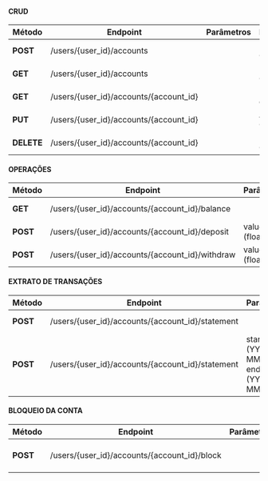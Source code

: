 #### CRUD

|  Método | Endpoint   | Parâmetros | Descrição  |
| ------------ | ------------ | ------------ | ------------ |
| **POST**  | /users/{user_id}/accounts  |   |  Nova Conta |
| **GET**  | /users/{user_id}/accounts  |   |  Lista Contas |
| **GET**  | /users/{user_id}/accounts/{account_id}  |   |  Detalhes da Conta |
| **PUT**  | /users/{user_id}/accounts/{account_id}  |   |  Atualiza Conta |
| **DELETE**  | /users/{user_id}/accounts/{account_id}  |   |  Deleta Conta |

#### OPERAÇÕES

|  Método | Endpoint   | Parâmetros | Descrição  |
| ------------ | ------------ | ------------ | ------------ |
| **GET**  | /users/{user_id}/accounts/{account_id}/balance   |   |  Consulta Saldo |
| **POST**  | /users/{user_id}/accounts/{account_id}/deposit  |  value (float) | Realiza Depósito  |
| **POST**  | /users/{user_id}/accounts/{account_id}/withdraw   | value (float) |  Realiza Saque |

#### EXTRATO DE TRANSAÇÕES

|  Método | Endpoint   | Parâmetros | Descrição  |
| ------------ | ------------ | ------------ | ------------ |
| **POST**  | /users/{user_id}/accounts/{account_id}/statement  |  | Lista Transações  |
| **POST**  | /users/{user_id}/accounts/{account_id}/statement  | start_date (YYYY-MM-DD) e end_date (YYYY-MM-DD) | Lista Transações por Período  |

#### BLOQUEIO DA CONTA

|  Método | Endpoint   | Parâmetros | Descrição  |
| ------------ | ------------ | ------------ | ------------ |
| **POST**  | /users/{user_id}/accounts/{account_id}/block  |  | Bloqueia (inativa) Conta  |

